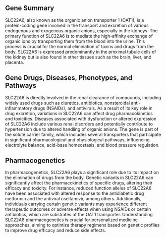 ## Gene Summary
SLC22A6, also known as the organic anion transporter 1 (OAT1), is a protein-coding gene involved in the transport and excretion of various endogenous and exogenous organic anions, especially in the kidneys. The primary function of SLC22A6 is to mediate the high-affinity exchange of organic ions by transporting them from the blood into the urine. This process is crucial for the normal elimination of toxins and drugs from the body. SLC22A6 is expressed predominantly in the proximal tubule cells of the kidney but is also found in other tissues such as the brain, liver, and placenta.

## Gene Drugs, Diseases, Phenotypes, and Pathways
SLC22A6 is directly involved in the renal clearance of compounds, including widely used drugs such as diuretics, antibiotics, nonsteroidal anti-inflammatory drugs (NSAIDs), and antivirals. As a result of its key role in drug excretion, variations in SLC22A6 can affect drug pharmacokinetics and toxicities. Diseases associated with dysfunction or altered expression of SLC22A6 include various renal disorders and potentially contribute to hypertension due to altered handling of organic anions. The gene is part of the solute carrier family, which includes several transporters that participate in significant pharmacological and physiological pathways, influencing electrolyte balance, acid-base homeostasis, and blood pressure regulation.

## Pharmacogenetics
In pharmacogenetics, SLC22A6 plays a significant role due to its impact on the elimination of drugs from the body. Genetic variants in SLC22A6 can significantly affect the pharmacokinetics of specific drugs, altering their efficacy and toxicity. For instance, reduced function alleles of SLC22A6 have been associated with altered response to the antidiabetic drug metformin and the antiviral oseltamivir, among others. Additionally, individuals carrying certain genetic variants may experience different therapeutic outcomes or adverse effects when using NSAIDs or certain antibiotics, which are substrates of the OAT1 transporter. Understanding SLC22A6 pharmacogenetics is crucial for personalized medicine approaches, aiming to optimize therapy regimens based on genetic profiles to improve drug efficacy and reduce side effects.